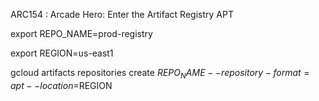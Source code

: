 ARC154 : Arcade Hero: Enter the Artifact Registry APT 

export REPO_NAME=prod-registry

export REGION=us-east1

gcloud artifacts repositories create $REPO_NAME --repository-format=apt --location=$REGION
